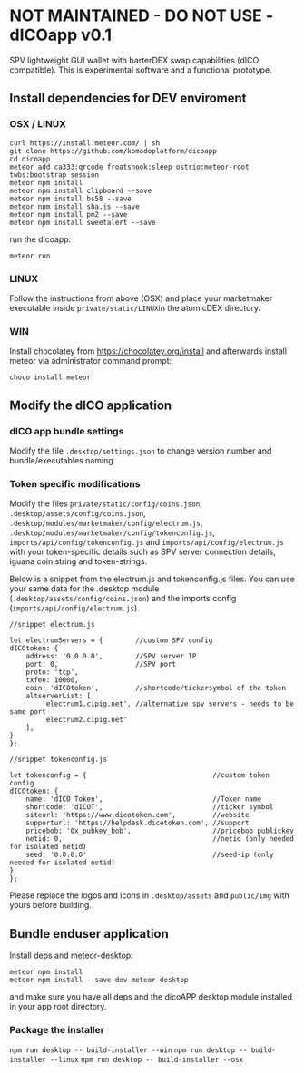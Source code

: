 # NOT MAINTAINED - DO NOT USE - dICOapp v0.1

SPV lightweight GUI wallet with barterDEX swap capabilities (dICO compatible). This is experimental software and a functional prototype.


## Install dependencies for DEV enviroment

### OSX / LINUX

```
curl https://install.meteor.com/ | sh
git clone https://github.com/komodoplatform/dicoapp
cd dicoapp
meteor add ca333:qrcode froatsnook:sleep ostrio:meteor-root twbs:bootstrap session
meteor npm install
meteor npm install clipboard --save
meteor npm install bs58 --save
meteor npm install sha.js --save
meteor npm install pm2 --save
meteor npm install sweetalert --save
```

run the dicoapp:
```
meteor run
```

### LINUX

Follow the instructions from above (OSX) and place your marketmaker executable inside `private/static/LINUX`in the atomicDEX directory.

### WIN

Install chocolatey from https://chocolatey.org/install and afterwards install meteor via administrator command prompt:

`choco install meteor`

## Modify the dICO application

### dICO app bundle settings

Modify the file `.desktop/settings.json` to change version number and bundle/executables naming.

### Token specific modifications
Modify the files `private/static/config/coins.json`, `.desktop/assets/config/coins.json`, `.desktop/modules/marketmaker/config/electrum.js`, `.desktop/modules/marketmaker/config/tokenconfig.js`, `imports/api/config/tokenconfig.js` and `imports/api/config/electrum.js` with your token-specific details such as SPV server connection details, iguana coin string and token-strings.

Below is a snippet from the electrum.js and tokenconfig.js files. You can use your same data for the .desktop module (`.desktop/assets/config/coins.json`) and the imports config (`imports/api/config/electrum.js`).
```
//snippet electrum.js

let electrumServers = {        //custom SPV config
dICOtoken: {
    address: '0.0.0.0',        //SPV server IP
    port: 0,                   //SPV port
    proto: 'tcp',
    txfee: 10000,
    coin: 'dICOtoken',         //shortcode/tickersymbol of the token
    altserverList: [
        'electrum1.cipig.net', //alternative spv servers - needs to be same port
        'electrum2.cipig.net'
    ],
}
};

//snippet tokenconfig.js

let tokenconfig = {                               //custom token config
dICOtoken: {
    name: 'dICO Token',                           //Token name
    shortcode: 'dICOT',                           //ticker symbol
    siteurl: 'https://www.dicotoken.com',         //website
    supporturl: 'https://helpdesk.dicotoken.com', //support
    pricebob: '0x_pubkey_bob',                    //pricebob publickey
    netid: 0,                                     //netid (only needed for isolated netid)
    seed: '0.0.0.0'                               //seed-ip (only needed for isolated netid)
}
};
```
Please replace the logos and icons in `.desktop/assets` and `public/img` with yours before building.

## Bundle enduser application

Install deps and meteor-desktop:
```
meteor npm install
meteor npm install --save-dev meteor-desktop
```
and make sure you have all deps and the dicoAPP desktop module installed in your app root directory.

### Package the installer


`npm run desktop -- build-installer --win`
`npm run desktop -- build-installer --linux`
`npm run desktop -- build-installer --osx`
